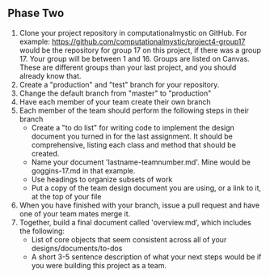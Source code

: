 ## Phase Two
1. Clone your project repository in computationalmystic on GitHub. For example: https://github.com/computationalmystic/project4-group17 would be the repository for group 17 on this project, if there was a group 17. Your group will be between 1 and 16. Groups are listed on Canvas. These are different groups than your last project, and you should already know that.
2. Create a "production" and "test" branch for your repository. 
3. Change the default branch from "master" to "production"
4. Have each member of your team create their own branch
5. Each member of the team should perform the following steps in their branch
    - Create a "to do list" for writing code to implement the design document you turned in for the last assignment. It should be comprehensive, listing each class and method that should be created. 
    - Name your document 'lastname-teamnumber.md'. Mine would be goggins-17.md in that example. 
    - Use headings to organize subsets of work 
    - Put a copy of the team design document you are using, or a link to it, at the top of your file
6. When you have finished with your branch, issue a pull request and have one of your team mates merge it. 
7. Together, build a final document called 'overview.md', which includes the following: 
    - List of core objects that seem consistent across all of your designs/documents/to-dos
    - A short 3-5 sentence description of what your next steps would be if you were building this project as a team. 
